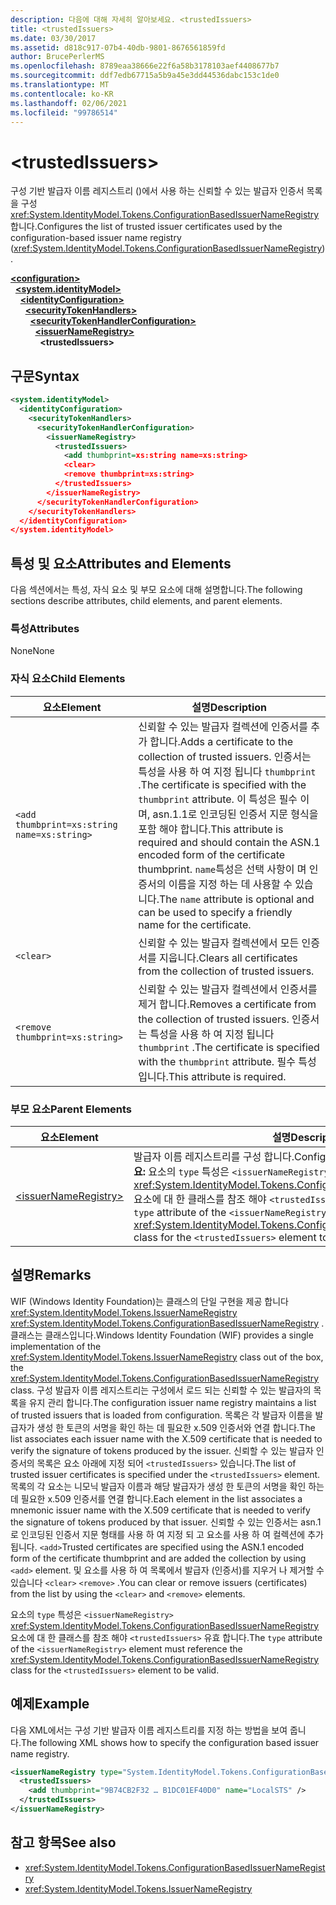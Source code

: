 ```yaml
---
description: 다음에 대해 자세히 알아보세요. <trustedIssuers>
title: <trustedIssuers>
ms.date: 03/30/2017
ms.assetid: d818c917-07b4-40db-9801-8676561859fd
author: BrucePerlerMS
ms.openlocfilehash: 8789eaa38666e22f6a58b3178103aef4408677b7
ms.sourcegitcommit: ddf7edb67715a5b9a45e3dd44536dabc153c1de0
ms.translationtype: MT
ms.contentlocale: ko-KR
ms.lasthandoff: 02/06/2021
ms.locfileid: "99786514"
---
```

# \<trustedIssuers>

<span data-ttu-id="a4a06-102">구성 기반 발급자 이름 레지스트리 ()에서 사용 하는 신뢰할 수 있는 발급자 인증서 목록을 구성 <xref:System.IdentityModel.Tokens.ConfigurationBasedIssuerNameRegistry> 합니다.</span><span class="sxs-lookup"><span data-stu-id="a4a06-102">Configures the list of trusted issuer certificates used by the configuration-based issuer name registry (<xref:System.IdentityModel.Tokens.ConfigurationBasedIssuerNameRegistry>).</span></span>  
  
[**\<configuration>**](../configuration-element.md)\
&nbsp;&nbsp;[**\<system.identityModel>**](system-identitymodel.md)\
&nbsp;&nbsp;&nbsp;&nbsp;[**\<identityConfiguration>**](identityconfiguration.md)\
&nbsp;&nbsp;&nbsp;&nbsp;&nbsp;&nbsp;[**\<securityTokenHandlers>**](securitytokenhandlers.md)\
&nbsp;&nbsp;&nbsp;&nbsp;&nbsp;&nbsp;&nbsp;&nbsp;[**\<securityTokenHandlerConfiguration>**](securitytokenhandlerconfiguration.md)\
&nbsp;&nbsp;&nbsp;&nbsp;&nbsp;&nbsp;&nbsp;&nbsp;&nbsp;&nbsp;[**\<issuerNameRegistry>**](issuernameregistry.md)\
&nbsp;&nbsp;&nbsp;&nbsp;&nbsp;&nbsp;&nbsp;&nbsp;&nbsp;&nbsp;&nbsp;&nbsp;**\<trustedIssuers>**  
  
## <a name="syntax"></a><span data-ttu-id="a4a06-103">구문</span><span class="sxs-lookup"><span data-stu-id="a4a06-103">Syntax</span></span>  
  
```xml  
<system.identityModel>  
  <identityConfiguration>  
    <securityTokenHandlers>  
      <securityTokenHandlerConfiguration>  
        <issuerNameRegistry>  
          <trustedIssuers>  
            <add thumbprint=xs:string name=xs:string>  
            <clear>  
            <remove thumbprint=xs:string>  
          </trustedIssuers>  
        </issuerNameRegistry>  
      </securityTokenHandlerConfiguration>  
    </securityTokenHandlers>  
  </identityConfiguration>  
</system.identityModel>  
```  
  
## <a name="attributes-and-elements"></a><span data-ttu-id="a4a06-104">특성 및 요소</span><span class="sxs-lookup"><span data-stu-id="a4a06-104">Attributes and Elements</span></span>  

 <span data-ttu-id="a4a06-105">다음 섹션에서는 특성, 자식 요소 및 부모 요소에 대해 설명합니다.</span><span class="sxs-lookup"><span data-stu-id="a4a06-105">The following sections describe attributes, child elements, and parent elements.</span></span>  
  
### <a name="attributes"></a><span data-ttu-id="a4a06-106">특성</span><span class="sxs-lookup"><span data-stu-id="a4a06-106">Attributes</span></span>  

 <span data-ttu-id="a4a06-107">None</span><span class="sxs-lookup"><span data-stu-id="a4a06-107">None</span></span>  
  
### <a name="child-elements"></a><span data-ttu-id="a4a06-108">자식 요소</span><span class="sxs-lookup"><span data-stu-id="a4a06-108">Child Elements</span></span>  
  
|<span data-ttu-id="a4a06-109">요소</span><span class="sxs-lookup"><span data-stu-id="a4a06-109">Element</span></span>|<span data-ttu-id="a4a06-110">설명</span><span class="sxs-lookup"><span data-stu-id="a4a06-110">Description</span></span>|  
|-------------|-----------------|  
|`<add thumbprint=xs:string name=xs:string>`|<span data-ttu-id="a4a06-111">신뢰할 수 있는 발급자 컬렉션에 인증서를 추가 합니다.</span><span class="sxs-lookup"><span data-stu-id="a4a06-111">Adds a certificate to the collection of trusted issuers.</span></span> <span data-ttu-id="a4a06-112">인증서는 특성을 사용 하 여 지정 됩니다 `thumbprint` .</span><span class="sxs-lookup"><span data-stu-id="a4a06-112">The certificate is specified with the `thumbprint` attribute.</span></span> <span data-ttu-id="a4a06-113">이 특성은 필수 이며, asn.1.1로 인코딩된 인증서 지문 형식을 포함 해야 합니다.</span><span class="sxs-lookup"><span data-stu-id="a4a06-113">This attribute is required and should contain the ASN.1 encoded form of the certificate thumbprint.</span></span> <span data-ttu-id="a4a06-114">`name`특성은 선택 사항이 며 인증서의 이름을 지정 하는 데 사용할 수 있습니다.</span><span class="sxs-lookup"><span data-stu-id="a4a06-114">The `name` attribute is optional and can be used to specify a friendly name for the certificate.</span></span>|  
|`<clear>`|<span data-ttu-id="a4a06-115">신뢰할 수 있는 발급자 컬렉션에서 모든 인증서를 지웁니다.</span><span class="sxs-lookup"><span data-stu-id="a4a06-115">Clears all certificates from the collection of trusted issuers.</span></span>|  
|`<remove thumbprint=xs:string>`|<span data-ttu-id="a4a06-116">신뢰할 수 있는 발급자 컬렉션에서 인증서를 제거 합니다.</span><span class="sxs-lookup"><span data-stu-id="a4a06-116">Removes a certificate from the collection of trusted issuers.</span></span> <span data-ttu-id="a4a06-117">인증서는 특성을 사용 하 여 지정 됩니다 `thumbprint` .</span><span class="sxs-lookup"><span data-stu-id="a4a06-117">The certificate is specified with the `thumbprint` attribute.</span></span> <span data-ttu-id="a4a06-118">필수 특성입니다.</span><span class="sxs-lookup"><span data-stu-id="a4a06-118">This attribute is required.</span></span>|  
  
### <a name="parent-elements"></a><span data-ttu-id="a4a06-119">부모 요소</span><span class="sxs-lookup"><span data-stu-id="a4a06-119">Parent Elements</span></span>  
  
|<span data-ttu-id="a4a06-120">요소</span><span class="sxs-lookup"><span data-stu-id="a4a06-120">Element</span></span>|<span data-ttu-id="a4a06-121">설명</span><span class="sxs-lookup"><span data-stu-id="a4a06-121">Description</span></span>|  
|-------------|-----------------|  
|[\<issuerNameRegistry>](issuernameregistry.md)|<span data-ttu-id="a4a06-122">발급자 이름 레지스트리를 구성 합니다.</span><span class="sxs-lookup"><span data-stu-id="a4a06-122">Configures the issuer name registry.</span></span> <span data-ttu-id="a4a06-123">**중요:**  요소의 `type` 특성은 `<issuerNameRegistry>` <xref:System.IdentityModel.Tokens.ConfigurationBasedIssuerNameRegistry> 요소에 대 한 클래스를 참조 해야 `<trustedIssuers>` 유효 합니다.</span><span class="sxs-lookup"><span data-stu-id="a4a06-123">**Important:**  The `type` attribute of the `<issuerNameRegistry>` element must reference the <xref:System.IdentityModel.Tokens.ConfigurationBasedIssuerNameRegistry> class for the `<trustedIssuers>` element to be valid.</span></span>|  
  
## <a name="remarks"></a><span data-ttu-id="a4a06-124">설명</span><span class="sxs-lookup"><span data-stu-id="a4a06-124">Remarks</span></span>  

 <span data-ttu-id="a4a06-125">WIF (Windows Identity Foundation)는 클래스의 단일 구현을 제공 합니다 <xref:System.IdentityModel.Tokens.IssuerNameRegistry> <xref:System.IdentityModel.Tokens.ConfigurationBasedIssuerNameRegistry> . 클래스는 클래스입니다.</span><span class="sxs-lookup"><span data-stu-id="a4a06-125">Windows Identity Foundation (WIF) provides a single implementation of the <xref:System.IdentityModel.Tokens.IssuerNameRegistry> class out of the box, the <xref:System.IdentityModel.Tokens.ConfigurationBasedIssuerNameRegistry> class.</span></span> <span data-ttu-id="a4a06-126">구성 발급자 이름 레지스트리는 구성에서 로드 되는 신뢰할 수 있는 발급자의 목록을 유지 관리 합니다.</span><span class="sxs-lookup"><span data-stu-id="a4a06-126">The configuration issuer name registry maintains a list of trusted issuers that is loaded from configuration.</span></span> <span data-ttu-id="a4a06-127">목록은 각 발급자 이름을 발급자가 생성 한 토큰의 서명을 확인 하는 데 필요한 x.509 인증서와 연결 합니다.</span><span class="sxs-lookup"><span data-stu-id="a4a06-127">The list associates each issuer name with the X.509 certificate that is needed to verify the signature of tokens produced by the issuer.</span></span> <span data-ttu-id="a4a06-128">신뢰할 수 있는 발급자 인증서의 목록은 요소 아래에 지정 되어 `<trustedIssuers>` 있습니다.</span><span class="sxs-lookup"><span data-stu-id="a4a06-128">The list of trusted issuer certificates is specified under the `<trustedIssuers>` element.</span></span> <span data-ttu-id="a4a06-129">목록의 각 요소는 니모닉 발급자 이름과 해당 발급자가 생성 한 토큰의 서명을 확인 하는 데 필요한 x.509 인증서를 연결 합니다.</span><span class="sxs-lookup"><span data-stu-id="a4a06-129">Each element in the list associates a mnemonic issuer name with the X.509 certificate that is needed to verify the signature of tokens produced by that issuer.</span></span> <span data-ttu-id="a4a06-130">신뢰할 수 있는 인증서는 asn.1로 인코딩된 인증서 지문 형태를 사용 하 여 지정 되 고 요소를 사용 하 여 컬렉션에 추가 됩니다. `<add>`</span><span class="sxs-lookup"><span data-stu-id="a4a06-130">Trusted certificates are specified using the ASN.1 encoded form of the certificate thumbprint and are added the collection by using `<add>` element.</span></span> <span data-ttu-id="a4a06-131">및 요소를 사용 하 여 목록에서 발급자 (인증서)를 지우거 나 제거할 수 있습니다 `<clear>` `<remove>` .</span><span class="sxs-lookup"><span data-stu-id="a4a06-131">You can clear or remove issuers (certificates) from the list by using the `<clear>` and `<remove>` elements.</span></span>  
  
 <span data-ttu-id="a4a06-132">요소의 `type` 특성은 `<issuerNameRegistry>` <xref:System.IdentityModel.Tokens.ConfigurationBasedIssuerNameRegistry> 요소에 대 한 클래스를 참조 해야 `<trustedIssuers>` 유효 합니다.</span><span class="sxs-lookup"><span data-stu-id="a4a06-132">The `type` attribute of the `<issuerNameRegistry>` element must reference the <xref:System.IdentityModel.Tokens.ConfigurationBasedIssuerNameRegistry> class for the `<trustedIssuers>` element to be valid.</span></span>  
  
## <a name="example"></a><span data-ttu-id="a4a06-133">예제</span><span class="sxs-lookup"><span data-stu-id="a4a06-133">Example</span></span>  

 <span data-ttu-id="a4a06-134">다음 XML에서는 구성 기반 발급자 이름 레지스트리를 지정 하는 방법을 보여 줍니다.</span><span class="sxs-lookup"><span data-stu-id="a4a06-134">The following XML shows how to specify the configuration based issuer name registry.</span></span>  
  
```xml  
<issuerNameRegistry type="System.IdentityModel.Tokens.ConfigurationBasedIssuerNameRegistry, System.IdentityModel, Version=4.0.0.0, Culture=neutral, PublicKeyToken=b77a5c561934e089">  
  <trustedIssuers>  
    <add thumbprint="9B74CB2F32 … B1DC01EF40D0" name="LocalSTS" />  
  </trustedIssuers>  
</issuerNameRegistry>  
```  
  
## <a name="see-also"></a><span data-ttu-id="a4a06-135">참고 항목</span><span class="sxs-lookup"><span data-stu-id="a4a06-135">See also</span></span>

- <xref:System.IdentityModel.Tokens.ConfigurationBasedIssuerNameRegistry>
- <xref:System.IdentityModel.Tokens.IssuerNameRegistry>
